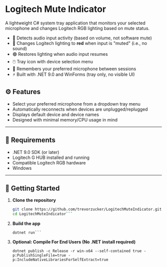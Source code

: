 # Logitech Mute Indicator

A lightweight C# system tray application that monitors your selected microphone and changes Logitech RGB lighting based on mute status.

- 🎤 Detects audio input activity (based on volume, not software mute)
- 🔴 Changes Logitech lighting to **red** when input is "muted" (i.e., no sound)
- 🟢 Restores lighting when audio input resumes
- 🖱️ Tray icon with device selection menu
- 💾 Remembers your preferred microphone between sessions
- ⚡ Built with .NET 9.0 and WinForms (tray only, no visible UI)

## ⚙️ Features

- Select your preferred microphone from a dropdown tray menu
- Automatically reconnects when devices are unplugged/replugged
- Displays default device and device names
- Designed with minimal memory/CPU usage in mind

---

## 🧱 Requirements

- .NET 9.0 SDK (or later)
- Logitech G HUB installed and running
- Compatible Logitech RGB hardware
- Windows

---

## 🚀 Getting Started

1. **Clone the repository**

   ```bash
   git clone https://github.com/trevorzucker/LogitechMuteIndicator.git
   cd LogitechMuteIndicator```

2. **Build the app**

   ```dotnet build
   dotnet run```

3. **Optional: Compile For End Users (No .NET install required)**

   ```dotnet publish -c Release -r win-x64 --self-contained true -p:PublishSingleFile=true -p:IncludeNativeLibrariesForSelfExtract=true```
